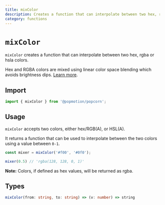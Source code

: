 ```yaml
---
title: mixColor
description: Creates a function that can interpolate between two hex, rgba or hsla colors.
category: functions
---
```


# `mixColor`

`mixColor` creates a function that can interpolate between two hex, rgba or hsla colors.

Hex and RGBA colors are mixed using linear color space blending which avoids brightness dips. [Learn more](https://www.youtube.com/watch?v=LKnqECcg6Gw).

<TOC />

## Import

```javascript
import { mixColor } from '@popmotion/popcorn';
```

## Usage

`mixColor` accepts two colors, either hex/RGB(A), or HSL(A).

It returns a function that can be used to interpolate between the two colors using a value between `0-1`.

```javascript
const mixer = mixColor('#f00', '#0f0');

mixer(0.5) // 'rgba(128, 128, 0, 1)'
```

**Note:** Colors, if defined as hex values, will be returned as rgba.

## Types

```typescript
mixColor(from: string, to: string) => (v: number) => string
```
